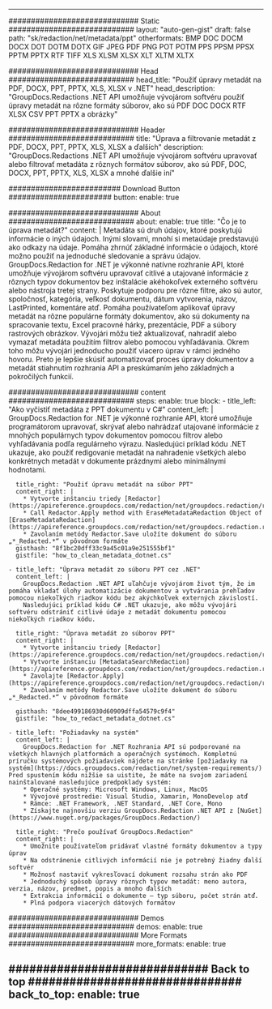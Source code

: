 
---
############################# Static ############################
layout: "auto-gen-gist" 
draft: false
path: "sk/redaction/net/metadata/ppt"
otherformats: BMP DOC DOCM DOCX DOT DOTM DOTX GIF JPEG PDF PNG POT POTM PPS PPSM PPSX PPTM PPTX RTF TIFF XLS XLSM XLSX XLT XLTM XLTX  

############################# Head ############################
head_title: "Použiť úpravy metadát na PDF, DOCX, PPT, PPTX, XLS, XLSX v .NET"
head_description: "GroupDocs.Redactions .NET API umožňuje vývojárom softvéru použiť úpravy metadát na rôzne formáty súborov, ako sú PDF DOC DOCX RTF XLSX CSV PPT PPTX a obrázky"

############################# Header ############################
title: "Úprava a filtrovanie metadát z PDF, DOCX, PPT, PPTX, XLS, XLSX a ďalších"
description: "GroupDocs.Redactions .NET API umožňuje vývojárom softvéru upravovať alebo filtrovať metadáta z rôznych formátov súborov, ako sú PDF, DOC, DOCX, PPT, PPTX, XLS, XLSX a mnohé ďalšie iní"

######################### Download Button #######################
button:
    enable: true

############################# About ############################
about:
    enable: true
    title: "Čo je to úprava metadát?"
    content: |
        Metadáta sú druh údajov, ktoré poskytujú informácie o iných údajoch. Inými slovami, mnohí si metaúdaje predstavujú ako odkazy na údaje. Pomáha zhrnúť základné informácie o údajoch, ktoré možno použiť na jednoduché sledovanie a správu údajov. GroupDocs.Redaction for .NET je výkonné natívne rozhranie API, ktoré umožňuje vývojárom softvéru upravovať citlivé a utajované informácie z rôznych typov dokumentov bez inštalácie akéhokoľvek externého softvéru alebo nástroja tretej strany. Poskytuje podporu pre rôzne filtre, ako sú autor, spoločnosť, kategória, veľkosť dokumentu, dátum vytvorenia, názov, LastPrinted, komentáre atď. Pomáha používateľom aplikovať úpravy metadát na rôzne populárne formáty dokumentov, ako sú dokumenty na spracovanie textu, Excel pracovné hárky, prezentácie, PDF a súbory rastrových obrázkov. Vývojári môžu tiež aktualizovať, nahradiť alebo vymazať metadáta použitím filtrov alebo pomocou vyhľadávania. Okrem toho môžu vývojári jednoducho použiť viacero úprav v rámci jedného hovoru. Preto je lepšie skúsiť automatizovať proces úpravy dokumentov a metadát stiahnutím rozhrania API a preskúmaním jeho základných a pokročilých funkcií.

############################# content ############################
steps:
    enable: true
    block:
    - title_left: "Ako vyčistiť metadáta z PPT dokumentu v C#"
      content_left: |
        GroupDocs.Redaction for .NET je výkonné rozhranie API, ktoré umožňuje programátorom upravovať, skrývať alebo nahrádzať utajované informácie z mnohých populárnych typov dokumentov pomocou filtrov alebo vyhľadávania podľa regulárneho výrazu.
        Nasledujúci príklad kódu .NET ukazuje, ako použiť redigovanie metadát na nahradenie všetkých alebo konkrétnych metadát v dokumente prázdnymi alebo minimálnymi hodnotami.

      title_right: "Použiť úpravu metadát na súbor PPT"
      content_right: |
        * Vytvorte inštanciu triedy [Redactor](https://apireference.groupdocs.com/redaction/net/groupdocs.redaction/redactor)
        * Call Redactor.Apply method with EraseMetadataRedaction Object of [EraseMetadataRedaction](https://apireference.groupdocs.com/redaction/net/groupdocs.redaction.redactions/erasemetadataredaction)
        * Zavolaním metódy Redactor.Save uložíte dokument do súboru „*_Redacted.*“ v pôvodnom formáte        
      gisthash: "8f1bc20dff33c9a45c01a9e251555bf1"
      gistfile: "how_to_clean_metadata_dotnet.cs"

    - title_left: "Úprava metadát zo súboru PPT cez .NET"
      content_left: |
        GroupDocs.Redaction .NET API uľahčuje vývojárom život tým, že im pomáha vkladať úlohy automatizácie dokumentov a vytvárania prehľadov pomocou niekoľkých riadkov kódu bez akýchkoľvek externých závislostí.
        Nasledujúci príklad kódu C# .NET ukazuje, ako môžu vývojári softvéru odstrániť citlivé údaje z metadát dokumentu pomocou niekoľkých riadkov kódu.
        
      title_right: "Úprava metadát zo súborov PPT"
      content_right: |
        * Vytvorte inštanciu triedy [Redactor](https://apireference.groupdocs.com/redaction/net/groupdocs.redaction/redactor)
        * Vytvorte inštanciu [MetadataSearchRedaction](https://apireference.groupdocs.com/redaction/net/groupdocs.redaction.redactions/metadatasearchredaction)
        * Zavolajte [Redactor.Apply](https://apireference.groupdocs.com/redaction/net/groupdocs.redaction/redactor/methods/apply/index) 
        * Zavolaním metódy Redactor.Save uložíte dokument do súboru „*_Redacted.*“ v pôvodnom formáte
        
      gisthash: "8dee499186930d60909dffa54579c9f4"
      gistfile: "how_to_redact_metadata_dotnet.cs"

    - title_left: "Požiadavky na systém"
      content_left: |
        GroupDocs.Redaction for .NET Rozhrania API sú podporované na všetkých hlavných platformách a operačných systémoch. Kompletnú príručku systémových požiadaviek nájdete na stránke [požiadavky na systém](https://docs.groupdocs.com/redaction/net/system-requirements/) Pred spustením kódu nižšie sa uistite, že máte na svojom zariadení nainštalované nasledujúce predpoklady systém:
        * Operačné systémy: Microsoft Windows, Linux, MacOS
        * Vývojové prostredie: Visual Studio, Xamarin, MonoDevelop atď
        * Rámce: .NET Framework, .NET Standard, .NET Core, Mono
        * Získajte najnovšiu verziu GroupDocs.Redaction .NET API z [NuGet](https://www.nuget.org/packages/GroupDocs.Redaction/)
        
      title_right: "Prečo používať GroupDocs.Redaction"
      content_right: |
        * Umožnite používateľom pridávať vlastné formáty dokumentov a typy úprav
        * Na odstránenie citlivých informácií nie je potrebný žiadny ďalší softvér
        * Možnosť nastaviť vykresľovací dokument rozsahu strán ako PDF
        * Jednoduchý spôsob úpravy rôznych typov metadát: meno autora, verzia, názov, predmet, popis a mnoho ďalších
        * Extrakcia informácií o dokumente – typ súboru, počet strán atď.
        * Plná podpora viacerých dátových formátov

############################# Demos ############################
demos:
    enable: true
############################# More Formats ############################
more_formats:
    enable: true

############################# Back to top ###############################
back_to_top:
    enable: true
---